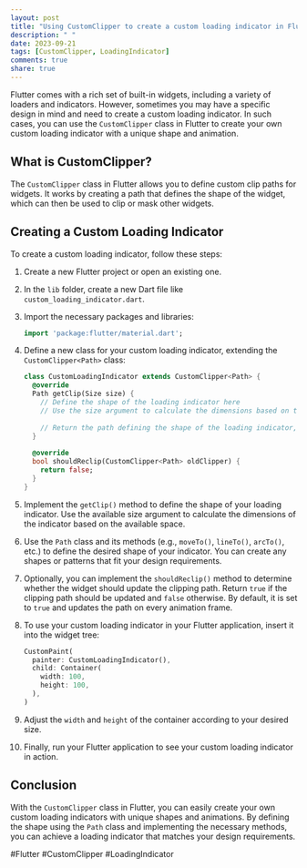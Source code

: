 ```yaml
---
layout: post
title: "Using CustomClipper to create a custom loading indicator in Flutter"
description: " "
date: 2023-09-21
tags: [CustomClipper, LoadingIndicator]
comments: true
share: true
---
```


Flutter comes with a rich set of built-in widgets, including a variety of loaders and indicators. However, sometimes you may have a specific design in mind and need to create a custom loading indicator. In such cases, you can use the `CustomClipper` class in Flutter to create your own custom loading indicator with a unique shape and animation.

## What is CustomClipper?

The `CustomClipper` class in Flutter allows you to define custom clip paths for widgets. It works by creating a path that defines the shape of the widget, which can then be used to clip or mask other widgets.

## Creating a Custom Loading Indicator

To create a custom loading indicator, follow these steps:

1. Create a new Flutter project or open an existing one.

2. In the `lib` folder, create a new Dart file like `custom_loading_indicator.dart`.

3. Import the necessary packages and libraries:
   ```dart
   import 'package:flutter/material.dart';
   ```

4. Define a new class for your custom loading indicator, extending the `CustomClipper<Path>` class:
   ```dart
   class CustomLoadingIndicator extends CustomClipper<Path> {
     @override
     Path getClip(Size size) {
       // Define the shape of the loading indicator here
       // Use the size argument to calculate the dimensions based on the available space
  
       // Return the path defining the shape of the loading indicator, using methods of the Path class
     }
  
     @override
     bool shouldReclip(CustomClipper<Path> oldClipper) {
       return false;
     }
   }
   ```

5. Implement the `getClip()` method to define the shape of your loading indicator. Use the available size argument to calculate the dimensions of the indicator based on the available space.

6. Use the `Path` class and its methods (e.g., `moveTo()`, `lineTo()`, `arcTo()`, etc.) to define the desired shape of your indicator. You can create any shapes or patterns that fit your design requirements.

7. Optionally, you can implement the `shouldReclip()` method to determine whether the widget should update the clipping path. Return `true` if the clipping path should be updated and `false` otherwise. By default, it is set to `true` and updates the path on every animation frame.

8. To use your custom loading indicator in your Flutter application, insert it into the widget tree:
   ```dart
   CustomPaint(
     painter: CustomLoadingIndicator(),
     child: Container(
       width: 100,
       height: 100,
     ),
   )
   ```

9. Adjust the `width` and `height` of the container according to your desired size.

10. Finally, run your Flutter application to see your custom loading indicator in action.

## Conclusion

With the `CustomClipper` class in Flutter, you can easily create your own custom loading indicators with unique shapes and animations. By defining the shape using the `Path` class and implementing the necessary methods, you can achieve a loading indicator that matches your design requirements.

#Flutter #CustomClipper #LoadingIndicator